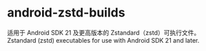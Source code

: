 # android-zstd-builds
适用于 Android SDK 21 及更高版本的 Zstandard（zstd）可执行文件。Zstandard (zstd) executables for use with Android SDK 21 and later.
